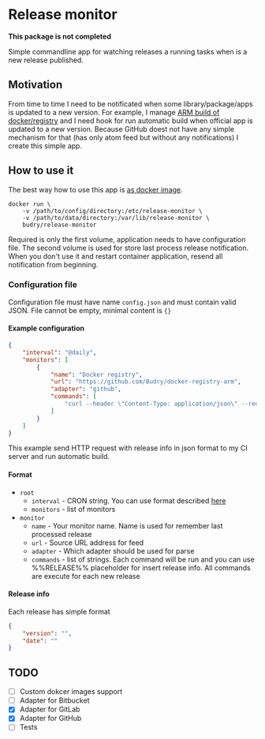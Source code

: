 # Release monitor

**This package is not completed**

Simple commandline app for watching releases a running tasks when is a new release published.

## Motivation

From time to time I need to be notificated when some library/package/apps is updated to a new version. For example, I manage [ARM build of docker/registry](https://github.com/Budry/docker-registry-arm) and I need hook for run automatic build when official app is updated to a new version. Because GitHub doest not have any simple mechanism for that (has only atom feed but without any notifications) I create this simple app.

## How to use it

The best way how to use this app is [as docker image](https://hub.docker.com/r/budry/release-monitor/).

```shell
docker run \
    -v /path/to/config/directory:/etc/release-monitor \
    -v /path/to/data/directory:/var/lib/release-monitor \
    budry/release-monitor
```

Required is only the first volume, application needs to have configuration file. The second volume is used for store last process release notification. When you don't use it and restart container application, resend all notification from beginning.

### Configuration file

Configuration file must have name `config.json` and must contain valid JSON. File cannot be empty, minimal content is `{}`

#### Example configuration

```json
{
    "interval": "@daily",
    "monitors": [
        {
            "name": "Docker registry",
            "url": "https://github.com/Budry/docker-registry-arm",
            "adapter": "github",
            "commands": [
                "curl --header \"Content-Type: application/json\" --request POST --data %%RELEASE%% <CI server endpoint>"
            ]
        }
    ]
}
```

This example send HTTP request with release info in json format to my CI server and run automatic build. 

#### Format

* `root`
    * `interval` - CRON string. You can use format described [here](https://godoc.org/github.com/robfig/cron)
    * `monitors` - list of monitors
* `monitor`
    * `name` - Your monitor name. Name is used for remember last processed release
    * `url` - Source URL address for feed
    * `adapter` - Which adapter should be used for parse
    * `commands` - list of strings. Each command will be run and you can use %%RELEASE%% placeholder for insert release info. All commands are execute for each new release

#### Release info

Each release has simple format

```json
{
    "version": "",
    "date": "" 
}
```

## TODO

- [ ] Custom dokcer images support
- [ ] Adapter for Bitbucket
- [x] Adapter for GitLab
- [x] Adapter for GitHub
- [ ] Tests
